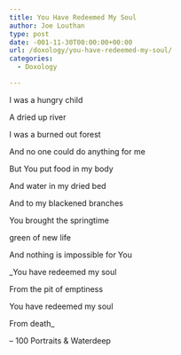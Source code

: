 ```yaml
---
title: You Have Redeemed My Soul
author: Joe Louthan
type: post
date: -001-11-30T00:00:00+00:00
url: /doxology/you-have-redeemed-my-soul/
categories:
  - Doxology

---
```

I was a hungry child
  
A dried up river
  
I was a burned out forest
  
And no one could do anything for me
  
But You put food in my body
  
And water in my dried bed
  
And to my blackened branches
  
You brought the springtime
  
green of new life
  
And nothing is impossible for You

_You have redeemed my soul
  
From the pit of emptiness
  
You have redeemed my soul
  
From death_

&#8211; 100 Portraits & Waterdeep